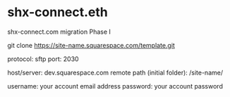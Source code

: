 # shx-connect.eth
shx-connect.com migration Phase I

git clone https://site-name.squarespace.com/template.git


protocol: sftp
port: 2030

host/server: dev.squarespace.com
remote path (initial folder): /site-name/

username: your account email address
password: your account password
